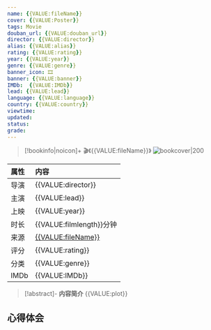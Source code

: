 ```yaml
---
name: {{VALUE:fileName}}
cover: {{VALUE:Poster}}
tags: Movie
douban_url: {{VALUE:douban_url}}
director: {{VALUE:director}}
alias: {{VALUE:alias}}
rating: {{VALUE:rating}}
year: {{VALUE:year}}
genre: {{VALUE:genre}}
banner_icon: 🎞
banner: {{VALUE:banner}}
IMDb:  {{VALUE:IMDb}}
lead: {{VALUE:lead}} 
language: {{VALUE:language}} 
country: {{VALUE:country}} 
viewtime:
updated: 
status: 
grade: 
---
```

> [!bookinfo|noicon]+ 🎬《{{VALUE:fileName}}》
> ![bookcover|200]({{VALUE:Poster}})
>
| 属性 | 内容                                       |
|:---- |:------------------------------------------ |
| 导演 | {{VALUE:director}}                         |
| 主演 | {{VALUE:lead}}                             |
| 上映 | {{VALUE:year}}                             |
| 时长 | {{VALUE:filmlength}}分钟                   |
| 来源 | [{{VALUE:fileName}}]({{VALUE:douban_url}}) |
| 评分 | {{VALUE:rating}}                           |
| 分类 | {{VALUE:genre}}                            |
| IMDb | {{VALUE:IMDb}}                             | 

> [!abstract]- **内容简介**
>  {{VALUE:plot}}
>  
## 心得体会
